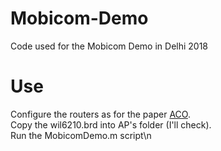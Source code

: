 # Mobicom-Demo
Code used for the Mobicom Demo in Delhi 2018

# Use
Configure the routers as for the paper [ACO](https://github.com/Joanguitar/Adaptive-Codebook-Optimization).  
Copy the wil6210.brd into AP's folder (I'll check).  
Run the MobicomDemo.m script\n  
